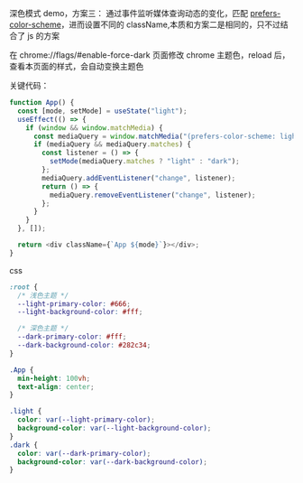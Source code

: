 深色模式 demo，方案三：
通过事件监听媒体查询动态的变化，匹配
[prefers-color-scheme](https://developer.mozilla.org/zh-CN/docs/Web/CSS/@media/prefers-color-scheme)，进而设置不同的 className,本质和方案二是相同的，只不过结合了 js 的方案

在 chrome://flags/#enable-force-dark 页面修改 chrome 主题色，reload 后，查看本页面的样式，会自动变换主题色

关键代码：

```javascript
function App() {
  const [mode, setMode] = useState("light");
  useEffect(() => {
    if (window && window.matchMedia) {
      const mediaQuery = window.matchMedia("(prefers-color-scheme: light)");
      if (mediaQuery && mediaQuery.matches) {
        const listener = () => {
          setMode(mediaQuery.matches ? "light" : "dark");
        };
        mediaQuery.addEventListener("change", listener);
        return () => {
          mediaQuery.removeEventListener("change", listener);
        };
      }
    }
  }, []);

  return <div className={`App ${mode}`}></div>;
}
```

css

```css
:root {
  /* 浅色主题 */
  --light-primary-color: #666;
  --light-background-color: #fff;

  /* 深色主题 */
  --dark-primary-color: #fff;
  --dark-background-color: #282c34;
}

.App {
  min-height: 100vh;
  text-align: center;
}

.light {
  color: var(--light-primary-color);
  background-color: var(--light-background-color);
}
.dark {
  color: var(--dark-primary-color);
  background-color: var(--dark-background-color);
}
```
